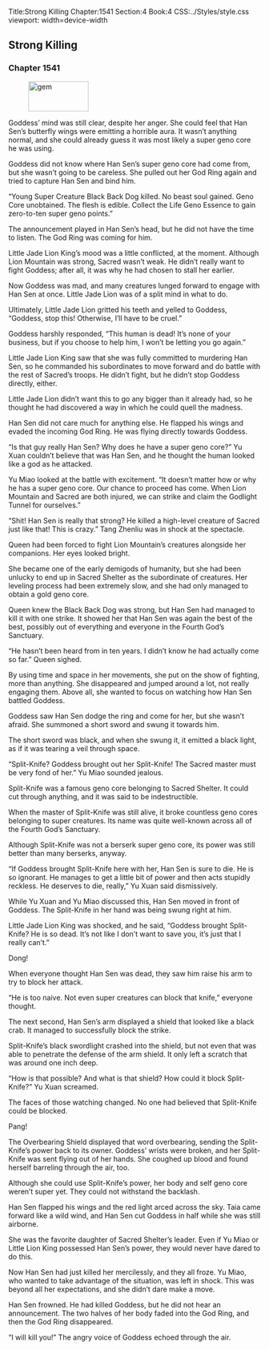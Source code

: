 Title:Strong Killing 
Chapter:1541 
Section:4 
Book:4 
CSS:../Styles/style.css 
viewport: width=device-width
  
## Strong Killing
### Chapter 1541 
<figure>
	<img src="../Images/gem.gif" alt="gem" id="gem" width="120" height="60" />
</figure>
  

  
  Goddess’ mind was still clear, despite her anger. She could feel that Han Sen’s butterfly wings were emitting a horrible aura. It wasn’t anything normal, and she could already guess it was most likely a super geno core he was using.

Goddess did not know where Han Sen’s super geno core had come from, but she wasn’t going to be careless. She pulled out her God Ring again and tried to capture Han Sen and bind him.

“Young Super Creature Black Back Dog killed. No beast soul gained. Geno Core unobtained. The flesh is edible. Collect the Life Geno Essence to gain zero-to-ten super geno points.”

The announcement played in Han Sen’s head, but he did not have the time to listen. The God Ring was coming for him.

Little Jade Lion King’s mood was a little conflicted, at the moment. Although Lion Mountain was strong, Sacred wasn’t weak. He didn’t really want to fight Goddess; after all, it was why he had chosen to stall her earlier.

Now Goddess was mad, and many creatures lunged forward to engage with Han Sen at once. Little Jade Lion was of a split mind in what to do.

Ultimately, Little Jade Lion gritted his teeth and yelled to Goddess, “Goddess, stop this! Otherwise, I’ll have to be cruel.”

Goddess harshly responded, “This human is dead! It’s none of your business, but if you choose to help him, I won’t be letting you go again.”

Little Jade Lion King saw that she was fully committed to murdering Han Sen, so he commanded his subordinates to move forward and do battle with the rest of Sacred’s troops. He didn’t fight, but he didn’t stop Goddess directly, either.

Little Jade Lion didn’t want this to go any bigger than it already had, so he thought he had discovered a way in which he could quell the madness.

Han Sen did not care much for anything else. He flapped his wings and evaded the incoming God Ring. He was flying directly towards Goddess.

“Is that guy really Han Sen? Why does he have a super geno core?” Yu Xuan couldn’t believe that was Han Sen, and he thought the human looked like a god as he attacked.

Yu Miao looked at the battle with excitement. “It doesn’t matter how or why he has a super geno core. Our chance to proceed has come. When Lion Mountain and Sacred are both injured, we can strike and claim the Godlight Tunnel for ourselves.”

“Shit! Han Sen is really that strong? He killed a high-level creature of Sacred just like that! This is crazy.” Tang Zhenliu was in shock at the spectacle.

Queen had been forced to fight Lion Mountain’s creatures alongside her companions. Her eyes looked bright.

She became one of the early demigods of humanity, but she had been unlucky to end up in Sacred Shelter as the subordinate of creatures. Her leveling process had been extremely slow, and she had only managed to obtain a gold geno core.

Queen knew the Black Back Dog was strong, but Han Sen had managed to kill it with one strike. It showed her that Han Sen was again the best of the best, possibly out of everything and everyone in the Fourth God’s Sanctuary.

“He hasn’t been heard from in ten years. I didn’t know he had actually come so far.” Queen sighed.

By using time and space in her movements, she put on the show of fighting, more than anything. She disappeared and jumped around a lot, not really engaging them. Above all, she wanted to focus on watching how Han Sen battled Goddess.

Goddess saw Han Sen dodge the ring and come for her, but she wasn’t afraid. She summoned a short sword and swung it towards him.

The short sword was black, and when she swung it, it emitted a black light, as if it was tearing a veil through space.

“Split-Knife? Goddess brought out her Split-Knife! The Sacred master must be very fond of her.” Yu Miao sounded jealous.

Split-Knife was a famous geno core belonging to Sacred Shelter. It could cut through anything, and it was said to be indestructible.

When the master of Split-Knife was still alive, it broke countless geno cores belonging to super creatures. Its name was quite well-known across all of the Fourth God’s Sanctuary.

Although Split-Knife was not a berserk super geno core, its power was still better than many berserks, anyway.

“If Goddess brought Split-Knife here with her, Han Sen is sure to die. He is so ignorant. He manages to get a little bit of power and then acts stupidly reckless. He deserves to die, really,” Yu Xuan said dismissively.

While Yu Xuan and Yu Miao discussed this, Han Sen moved in front of Goddess. The Split-Knife in her hand was being swung right at him.

Little Jade Lion King was shocked, and he said, “Goddess brought Split-Knife? He is so dead. It’s not like I don’t want to save you, it’s just that I really can’t.”

Dong!

When everyone thought Han Sen was dead, they saw him raise his arm to try to block her attack.

“He is too naive. Not even super creatures can block that knife,” everyone thought.

The next second, Han Sen’s arm displayed a shield that looked like a black crab. It managed to successfully block the strike.

Split-Knife’s black swordlight crashed into the shield, but not even that was able to penetrate the defense of the arm shield. It only left a scratch that was around one inch deep.

“How is that possible? And what is that shield? How could it block Split-Knife?” Yu Xuan screamed.

The faces of those watching changed. No one had believed that Split-Knife could be blocked.

Pang!

The Overbearing Shield displayed that word overbearing, sending the Split-Knife’s power back to its owner. Goddess’ wrists were broken, and her Split-Knife was sent flying out of her hands. She coughed up blood and found herself barreling through the air, too.

Although she could use Split-Knife’s power, her body and self geno core weren’t super yet. They could not withstand the backlash.

Han Sen flapped his wings and the red light arced across the sky. Taia came forward like a wild wind, and Han Sen cut Goddess in half while she was still airborne.

She was the favorite daughter of Sacred Shelter’s leader. Even if Yu Miao or Little Lion King possessed Han Sen’s power, they would never have dared to do this.

Now Han Sen had just killed her mercilessly, and they all froze. Yu Miao, who wanted to take advantage of the situation, was left in shock. This was beyond all her expectations, and she didn’t dare make a move.

Han Sen frowned. He had killed Goddess, but he did not hear an announcement. The two halves of her body faded into the God Ring, and then the God Ring disappeared.

“I will kill you!” The angry voice of Goddess echoed through the air.
